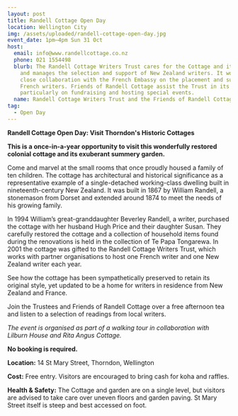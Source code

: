 ```yaml
---
layout: post
title: Randell Cottage Open Day
location: Wellington City
img: /assets/uploaded/randell-cottage-open-day.jpg
event_date: 1pm–4pm Sun 31 Oct
host:
  email: info@www.randellcottage.co.nz
  phone: 021 1554498
  blurb: The Randell Cottage Writers Trust cares for the Cottage and its garden,
    and manages the selection and support of New Zealand writers. It works in
    close collaboration with the French Embassy on the placement and support of
    French writers. Friends of Randell Cottage assist the Trust in its role,
    particularly on fundraising and hosting special events.
  name: Randell Cottage Writers Trust and the Friends of Randell Cottage
tag:
  - Open Day
---
```

**Randell Cottage Open Day: Visit Thorndon's Historic Cottages**

**This is a once-in-a-year opportunity to visit this wonderfully restored colonial cottage and its exuberant summery garden.** 

Come and marvel at the small rooms that once proudly housed a family of ten children. The cottage has architectural and historical significance as a representative example of a single-detached working-class dwelling built in nineteenth-century New Zealand.  It was built in 1867 by William Randell, a stonemason from Dorset and extended around 1874 to meet the needs of his growing family.

In 1994 William’s great-granddaughter Beverley Randell, a writer, purchased the cottage with her husband Hugh Price and their daughter Susan. They carefully restored the cottage and a collection of household items found during the renovations is held in the collection of Te Papa Tongarewa. In 2001 the cottage was gifted to the Randell Cottage Writers Trust, which works with partner organisations to host one French writer and one New Zealand writer each year.

See how the cottage has been sympathetically preserved to retain its original style, yet updated to be a home for writers in residence from New Zealand and France. 

Join the Trustees and Friends of Randell Cottage over a free afternoon tea and listen to a selection of readings from local writers.

*The event is organised as part of a walking tour in collaboration with Lilburn House and Rita Angus Cottage.*

**No booking is required.** 

**Location:** 14 St Mary Street, Thorndon, Wellington

**Cost:** Free entry. Visitors are encouraged to bring cash for koha and raffles.

**Health & Safety:** The Cottage and garden are on a single level, but visitors are advised to take care over uneven floors and garden paving. St Mary Street itself is steep and best accessed on foot.